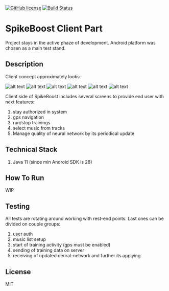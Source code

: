 [![GitHub license](https://img.shields.io/github/license/mashape/apistatus.svg)](https://github.com/Spayker/spike-boost-client/blob/master/LICENSE)
[![Build Status](https://app.travis-ci.com/Spayker/spike-boost-client.svg?branch=master)](https://travis-ci.com/Spayker/spike-boost-client.svg)

# SpikeBoost Client Part

Project stays in the active phaze of development. Android platform was chosen as a main test stand.

## Description
Client concept approximately looks:

![alt text](resources/ux/spikeboost_client.jpg)
![alt text](resources/ux/spikeboost_main.jpg)
![alt text](resources/ux/spikeboost_main_2.jpg)
![alt text](resources/ux/spikeboost_main_3.jpg)
![alt text](resources/ux/spikeboost_main_4.jpg)
![alt text](resources/ux/spikeboost_tracklist.jpg)

Client side of SpikeBoost includes several screens to provide end user with next features:
1) stay authorized in system
2) gps navigation 
3) run/stop trainings
4) select music from tracks
5) Manage quality of neural network by its periodical update

## Technical Stack
1) Java 11 (since min Android SDK is 28)

## How To Run
WIP

## Testing
All tests are rotating around working with rest-end points. Last ones can be divided on couple groups:
1) user auth
2) music list setup
3) start of training activity (gps must be enabled)
4) sending of training data on server
5) receiving of updated neural-network and further its applying

## License
MIT
